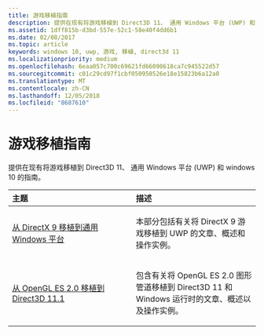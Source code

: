 ```yaml
---
title: 游戏移植指南
description: 提供在现有将游戏移植到 Direct3D 11、 通用 Windows 平台 (UWP) 和 windows 10 的指南。
ms.assetid: 1dff815b-d3bd-557e-52c1-58e40f4dd6b1
ms.date: 02/08/2017
ms.topic: article
keywords: windows 10, uwp, 游戏, 移植, direct3d 11
ms.localizationpriority: medium
ms.openlocfilehash: 6eaa057c700c69621fd66090618ca7c945522d57
ms.sourcegitcommit: c01c29cd97f1cbf050950526e18e15823b6a12a0
ms.translationtype: MT
ms.contentlocale: zh-CN
ms.lasthandoff: 12/05/2018
ms.locfileid: "8687610"
---
```

# <a name="game-porting-guides"></a>游戏移植指南



提供在现有将游戏移植到 Direct3D 11、 通用 Windows 平台 (UWP) 和 windows 10 的指南。

<table>
<colgroup>
<col width="50%" />
<col width="50%" />
</colgroup>
<thead>
<tr class="header">
<th align="left">主题</th>
<th align="left">描述</th>
</tr>
</thead>
<tbody>
<tr class="odd">
<td align="left"><p><a href="porting-your-directx-9-game-to-windows-store.md">从 DirectX 9 移植到通用 Windows 平台</a></p></td>
<td align="left"><p>本部分包括有关将 DirectX 9 游戏移植到 UWP 的文章、概述和操作实例。</p></td>
</tr>
<tr class="even">
<td align="left"><p><a href="port-from-opengl-es-2-0-to-directx-11-1.md">从 OpenGL ES 2.0 移植到 Direct3D 11.1</a></p></td>
<td align="left"><p>包含有关将 OpenGL ES 2.0 图形管道移植到 Direct3D 11 和 Windows 运行时的文章、概述以及操作实例。</p></td>
</tr>
</tbody>
</table>

 


 

 

 




